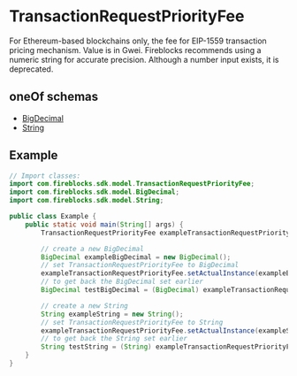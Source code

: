 

# TransactionRequestPriorityFee

For Ethereum-based blockchains only, the fee for EIP-1559 transaction pricing mechanism. Value is in Gwei.  Fireblocks recommends using a numeric string for accurate precision. Although a number input exists, it is deprecated.

## oneOf schemas
* [BigDecimal](BigDecimal.md)
* [String](String.md)

## Example
```java
// Import classes:
import com.fireblocks.sdk.model.TransactionRequestPriorityFee;
import com.fireblocks.sdk.model.BigDecimal;
import com.fireblocks.sdk.model.String;

public class Example {
    public static void main(String[] args) {
        TransactionRequestPriorityFee exampleTransactionRequestPriorityFee = new TransactionRequestPriorityFee();

        // create a new BigDecimal
        BigDecimal exampleBigDecimal = new BigDecimal();
        // set TransactionRequestPriorityFee to BigDecimal
        exampleTransactionRequestPriorityFee.setActualInstance(exampleBigDecimal);
        // to get back the BigDecimal set earlier
        BigDecimal testBigDecimal = (BigDecimal) exampleTransactionRequestPriorityFee.getActualInstance();

        // create a new String
        String exampleString = new String();
        // set TransactionRequestPriorityFee to String
        exampleTransactionRequestPriorityFee.setActualInstance(exampleString);
        // to get back the String set earlier
        String testString = (String) exampleTransactionRequestPriorityFee.getActualInstance();
    }
}
```


